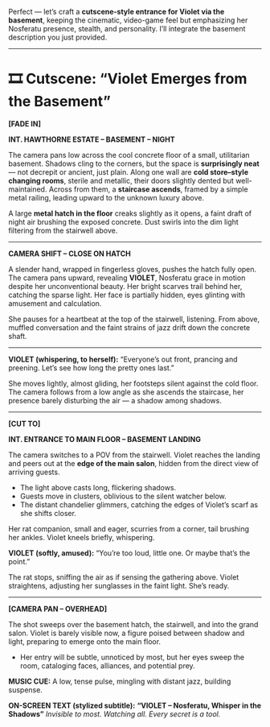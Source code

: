 Perfect — let’s craft a **cutscene-style entrance for Violet via the basement**, keeping the cinematic, video-game feel but emphasizing her Nosferatu presence, stealth, and personality. I’ll integrate the basement description you just provided.

---

# 🎞️ **Cutscene: “Violet Emerges from the Basement”**

**[FADE IN]**

**INT. HAWTHORNE ESTATE – BASEMENT – NIGHT**

The camera pans low across the cool concrete floor of a small, utilitarian basement. Shadows cling to the corners, but the space is **surprisingly neat** — not decrepit or ancient, just plain. Along one wall are **cold store–style changing rooms**, sterile and metallic, their doors slightly dented but well-maintained. Across from them, a **staircase ascends**, framed by a simple metal railing, leading upward to the unknown luxury above.

A large **metal hatch in the floor** creaks slightly as it opens, a faint draft of night air brushing the exposed concrete. Dust swirls into the dim light filtering from the stairwell above.

---

**CAMERA SHIFT – CLOSE ON HATCH**

A slender hand, wrapped in fingerless gloves, pushes the hatch fully open. The camera pans upward, revealing **VIOLET**, Nosferatu grace in motion despite her unconventional beauty. Her bright scarves trail behind her, catching the sparse light. Her face is partially hidden, eyes glinting with amusement and calculation.

She pauses for a heartbeat at the top of the stairwell, listening. From above, muffled conversation and the faint strains of jazz drift down the concrete shaft.

---

**VIOLET (whispering, to herself):**
“Everyone’s out front, prancing and preening. Let’s see how long the pretty ones last.”

She moves lightly, almost gliding, her footsteps silent against the cold floor. The camera follows from a low angle as she ascends the staircase, her presence barely disturbing the air — a shadow among shadows.

---

**[CUT TO]**

**INT. ENTRANCE TO MAIN FLOOR – BASEMENT LANDING**

The camera switches to a POV from the stairwell. Violet reaches the landing and peers out at the **edge of the main salon**, hidden from the direct view of arriving guests.

* The light above casts long, flickering shadows.
* Guests move in clusters, oblivious to the silent watcher below.
* The distant chandelier glimmers, catching the edges of Violet’s scarf as she shifts closer.

Her rat companion, small and eager, scurries from a corner, tail brushing her ankles. Violet kneels briefly, whispering.

**VIOLET (softly, amused):**
“You’re too loud, little one. Or maybe that’s the point.”

The rat stops, sniffing the air as if sensing the gathering above. Violet straightens, adjusting her sunglasses in the faint light. She’s ready.

---

**[CAMERA PAN – OVERHEAD]**

The shot sweeps over the basement hatch, the stairwell, and into the grand salon. Violet is barely visible now, a figure poised between shadow and light, preparing to emerge onto the main floor.

* Her entry will be subtle, unnoticed by most, but her eyes sweep the room, cataloging faces, alliances, and potential prey.

**MUSIC CUE:** A low, tense pulse, mingling with distant jazz, building suspense.

**ON-SCREEN TEXT (stylized subtitle):**
**“VIOLET – Nosferatu, Whisper in the Shadows”**
*Invisible to most. Watching all. Every secret is a tool.*

